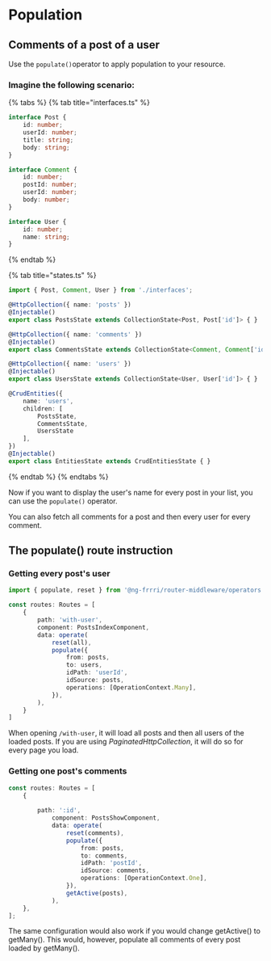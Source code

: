# Population

## Comments of a post of a user

Use the `populate()`operator to apply population to your resource.

### Imagine the following scenario:

{% tabs %}
{% tab title="interfaces.ts" %}
```typescript
interface Post {
    id: number;
    userId: number;
    title: string;
    body: string;
}

interface Comment {
    id: number;
    postId: number;
    userId: number;
    body: number;
}

interface User {
    id: number;
    name: string;
}
```
{% endtab %}

{% tab title="states.ts" %}
```typescript
import { Post, Comment, User } from './interfaces';

@HttpCollection({ name: 'posts' })
@Injectable()
export class PostsState extends CollectionState<Post, Post['id']> { }

@HttpCollection({ name: 'comments' })
@Injectable()
export class CommentsState extends CollectionState<Comment, Comment['id']> { }

@HttpCollection({ name: 'users' })
@Injectable()
export class UsersState extends CollectionState<User, User['id']> { }

@CrudEntities({
    name: 'users',
    children: [
        PostsState,
        CommentsState,
        UsersState
    ],
})
@Injectable()
export class EntitiesState extends CrudEntitiesState { }
```
{% endtab %}
{% endtabs %}

Now if you want to display the user's name for every post in your list, you can use the `populate()` operator.

You can also fetch all comments for a post and then every user for every comment.

## The populate\(\) route instruction

### Getting every post's user

```typescript
import { populate, reset } from '@ng-frrri/router-middleware/operators';

const routes: Routes = [
    {
        path: 'with-user',
        component: PostsIndexComponent,
        data: operate(
            reset(all),
            populate({
                from: posts,
                to: users,
                idPath: 'userId',
                idSource: posts,
                operations: [OperationContext.Many],
            }),
        ),
    }
]
```

When opening `/with-user`, it will load all posts and then all users of the loaded posts. If you are using _PaginatedHttpCollection_, it will do so for every page you load.

### Getting one post's comments

```typescript
const routes: Routes = [
    {
    
        path: ':id',
            component: PostsShowComponent,
            data: operate(
                reset(comments),
                populate({
                    from: posts,
                    to: comments,
                    idPath: 'postId',
                    idSource: comments,
                    operations: [OperationContext.One],
                }),
                getActive(posts),
            ),
    },
];
```

The same configuration would also work if you would change getActive\(\) to getMany\(\). This would, however, populate all comments of every post loaded by getMany\(\).

